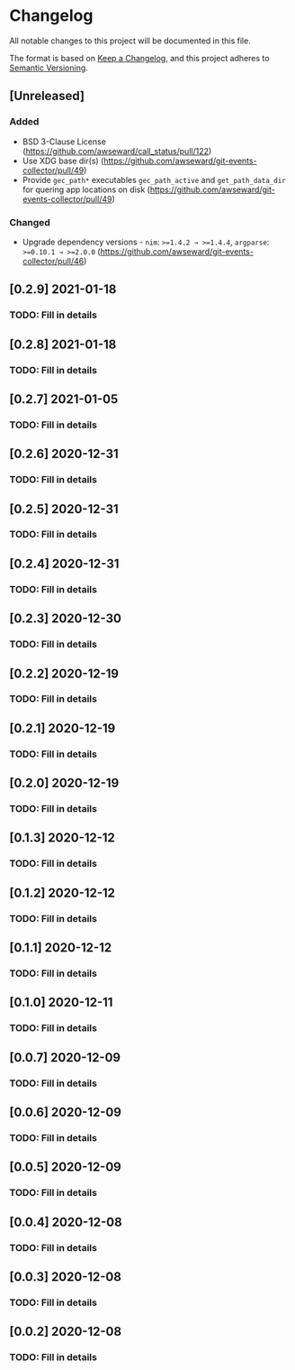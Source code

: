 # Changelog
All notable changes to this project will be documented in this file.

The format is based on [Keep a Changelog](https://keepachangelog.com/en/1.0.0/),
and this project adheres to [Semantic Versioning](https://semver.org/spec/v2.0.0.html).

## [Unreleased]
### Added
- BSD 3-Clause License (https://github.com/awseward/call_status/pull/122)
- Use XDG base dir(s) (https://github.com/awseward/git-events-collector/pull/49)
- Provide `gec_path*` executables `gec_path_active` and `get_path_data_dir` for quering app locations on disk (https://github.com/awseward/git-events-collector/pull/49)

### Changed
- Upgrade dependency versions - `nim`: `>=1.4.2 → >=1.4.4`, `argparse`: `>=0.10.1 → >=2.0.0` (https://github.com/awseward/git-events-collector/pull/46)

## [0.2.9] 2021-01-18
### TODO: Fill in details

## [0.2.8] 2021-01-18
### TODO: Fill in details

## [0.2.7] 2021-01-05
### TODO: Fill in details

## [0.2.6] 2020-12-31
### TODO: Fill in details

## [0.2.5] 2020-12-31
### TODO: Fill in details

## [0.2.4] 2020-12-31
### TODO: Fill in details

## [0.2.3] 2020-12-30
### TODO: Fill in details

## [0.2.2] 2020-12-19
### TODO: Fill in details

## [0.2.1] 2020-12-19
### TODO: Fill in details

## [0.2.0] 2020-12-19
### TODO: Fill in details

## [0.1.3] 2020-12-12
### TODO: Fill in details

## [0.1.2] 2020-12-12
### TODO: Fill in details

## [0.1.1] 2020-12-12
### TODO: Fill in details

## [0.1.0] 2020-12-11
### TODO: Fill in details

## [0.0.7] 2020-12-09
### TODO: Fill in details

## [0.0.6] 2020-12-09
### TODO: Fill in details

## [0.0.5] 2020-12-09
### TODO: Fill in details

## [0.0.4] 2020-12-08
### TODO: Fill in details

## [0.0.3] 2020-12-08
### TODO: Fill in details

## [0.0.2] 2020-12-08
### TODO: Fill in details
